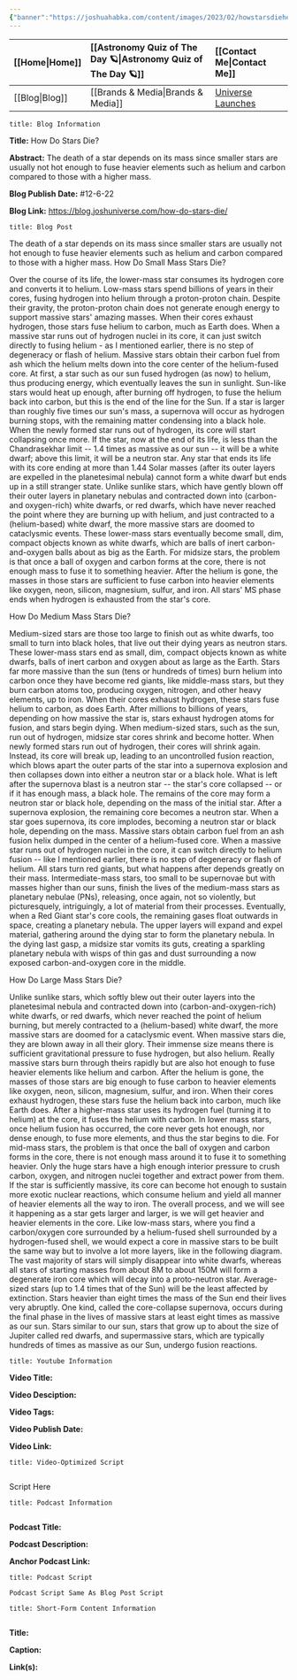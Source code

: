 ```yaml
---
{"banner":"https://joshuahabka.com/content/images/2023/02/howstarsdieheader--1-.png","banner_x":0.5,"dg-publish":true,"permalink":"/blog/how-do-stars-die/","dgPassFrontmatter":true,"noteIcon":"","created":"","updated":""}
---
```




<div class="transclusion internal-embed is-loaded"><div class="markdown-embed">



| [[Home\|Home]] | [[Astronomy Quiz of The Day 🪐\|Astronomy Quiz of The Day 🪐]] | [[Contact Me\|Contact Me]]                                |
|:-------- |:-------------------------------- |:--------------------------------------------- |
| [[Blog\|Blog]] | [[Brands & Media\|Brands & Media]]           | [Universe Launches](https://stardashusa.com/) |


</div></div>


```ad-info
title: Blog Information
```

**Title:** How Do Stars Die?

**Abstract:** The death of a star depends on its mass since smaller stars are usually not hot enough to fuse heavier elements such as helium and carbon compared to those with a higher mass. 

**Blog Publish Date:** #12-6-22 

**Blog Link:** https://blog.joshuniverse.com/how-do-stars-die/

```ad-abstract
title: Blog Post
```

The death of a star depends on its mass since smaller stars are usually not hot enough to fuse heavier elements such as helium and carbon compared to those with a higher mass. 
How Do Small Mass Stars Die?


Over the course of its life, the lower-mass star consumes its hydrogen core and converts it to helium. Low-mass stars spend billions of years in their cores, fusing hydrogen into helium through a proton-proton chain. Despite their gravity, the proton-proton chain does not generate enough energy to support massive stars' amazing masses.
When their cores exhaust hydrogen, those stars fuse helium to carbon, much as Earth does. When a massive star runs out of hydrogen nuclei in its core, it can just switch directly to fusing helium - as I mentioned earlier, there is no step of degeneracy or flash of helium. Massive stars obtain their carbon fuel from ash which the helium melts down into the core center of the helium-fused core.
At first, a star such as our sun fused hydrogen (as now) to helium, thus producing energy, which eventually leaves the sun in sunlight. Sun-like stars would heat up enough, after burning off hydrogen, to fuse the helium back into carbon, but this is the end of the line for the Sun. If a star is larger than roughly five times our sun's mass, a supernova will occur as hydrogen burning stops, with the remaining matter condensing into a black hole.
When the newly formed star runs out of hydrogen, its core will start collapsing once more. If the star, now at the end of its life, is less than the Chandrasekhar limit -- 1.4 times as massive as our sun -- it will be a white dwarf; above this limit, it will be a neutron star. Any star that ends its life with its core ending at more than 1.44 Solar masses (after its outer layers are expelled in the planetesimal nebula) cannot form a white dwarf but ends up in a still stranger state.
Unlike sunlike stars, which have gently blown off their outer layers in planetary nebulas and contracted down into (carbon- and oxygen-rich) white dwarfs, or red dwarfs, which have never reached the point where they are burning up with helium, and just contracted to a (helium-based) white dwarf, the more massive stars are doomed to cataclysmic events. These lower-mass stars eventually become small, dim, compact objects known as white dwarfs, which are balls of inert carbon-and-oxygen balls about as big as the Earth. For midsize stars, the problem is that once a ball of oxygen and carbon forms at the core, there is not enough mass to fuse it to something heavier.
After the helium is gone, the masses in those stars are sufficient to fuse carbon into heavier elements like oxygen, neon, silicon, magnesium, sulfur, and iron. All stars' MS phase ends when hydrogen is exhausted from the star's core.

How Do Medium Mass Stars Die?


Medium-sized stars are those too large to finish out as white dwarfs, too small to turn into black holes, that live out their dying years as neutron stars. These lower-mass stars end as small, dim, compact objects known as white dwarfs, balls of inert carbon and oxygen about as large as the Earth.
Stars far more massive than the sun (tens or hundreds of times) burn helium into carbon once they have become red giants, like middle-mass stars, but they burn carbon atoms too, producing oxygen, nitrogen, and other heavy elements, up to iron. When their cores exhaust hydrogen, these stars fuse helium to carbon, as does Earth.
After millions to billions of years, depending on how massive the star is, stars exhaust hydrogen atoms for fusion, and stars begin dying. When medium-sized stars, such as the sun, run out of hydrogen, midsize star cores shrink and become hotter. When newly formed stars run out of hydrogen, their cores will shrink again.
Instead, its core will break up, leading to an uncontrolled fusion reaction, which blows apart the outer parts of the star into a supernova explosion and then collapses down into either a neutron star or a black hole. What is left after the supernova blast is a neutron star -- the star's core collapsed -- or if it has enough mass, a black hole. The remains of the core may form a neutron star or black hole, depending on the mass of the initial star.
After a supernova explosion, the remaining core becomes a neutron star. When a star goes supernova, its core implodes, becoming a neutron star or black hole, depending on the mass. Massive stars obtain carbon fuel from an ash fusion helix dumped in the center of a helium-fused core.
When a massive star runs out of hydrogen nuclei in the core, it can switch directly to helium fusion -- like I mentioned earlier, there is no step of degeneracy or flash of helium. All stars turn red giants, but what happens after depends greatly on their mass. Intermediate-mass stars, too small to be supernovae but with masses higher than our suns, finish the lives of the medium-mass stars as planetary nebulae (PNs), releasing, once again, not so violently, but picturesquely, intriguingly, a lot of material from their processes.
Eventually, when a Red Giant star's core cools, the remaining gases float outwards in space, creating a planetary nebula. The upper layers will expand and expel material, gathering around the dying star to form the planetary nebula. In the dying last gasp, a midsize star vomits its guts, creating a sparkling planetary nebula with wisps of thin gas and dust surrounding a now exposed carbon-and-oxygen core in the middle.


How Do Large Mass Stars Die?


Unlike sunlike stars, which softly blew out their outer layers into the planetesimal nebula and contracted down into (carbon-and-oxygen-rich) white dwarfs, or red dwarfs, which never reached the point of helium burning, but merely contracted to a (helium-based) white dwarf, the more massive stars are doomed for a cataclysmic event. When massive stars die, they are blown away in all their glory. Their immense size means there is sufficient gravitational pressure to fuse hydrogen, but also helium. Really massive stars burn through theirs rapidly but are also hot enough to fuse heavier elements like helium and carbon.
After the helium is gone, the masses of those stars are big enough to fuse carbon to heavier elements like oxygen, neon, silicon, magnesium, sulfur, and iron. When their cores exhaust hydrogen, these stars fuse the helium back into carbon, much like Earth does. After a higher-mass star uses its hydrogen fuel (turning it to helium) at the core, it fuses the helium with carbon.
In lower mass stars, once helium fusion has occurred, the core never gets hot enough, nor dense enough, to fuse more elements, and thus the star begins to die. For mid-mass stars, the problem is that once the ball of oxygen and carbon forms in the core, there is not enough mass around it to fuse it to something heavier. Only the huge stars have a high enough interior pressure to crush carbon, oxygen, and nitrogen nuclei together and extract power from them.
If the star is sufficiently massive, its core can become hot enough to sustain more exotic nuclear reactions, which consume helium and yield all manner of heavier elements all the way to iron. The overall process, and we will see it happening as a star gets larger and larger, is we will get heavier and heavier elements in the core. Like low-mass stars, where you find a carbon/oxygen core surrounded by a helium-fused shell surrounded by a hydrogen-fused shell, we would expect a core in massive stars to be built the same way but to involve a lot more layers, like in the following diagram.
The vast majority of stars will simply disappear into white dwarfs, whereas all stars of starting masses from about 8M to about 150M will form a degenerate iron core which will decay into a proto-neutron star. Average-sized stars (up to 1.4 times that of the Sun) will be the least affected by extinction. Stars heavier than eight times the mass of the Sun end their lives very abruptly.
One kind, called the core-collapse supernova, occurs during the final phase in the lives of massive stars at least eight times as massive as our sun. Stars similar to our sun, stars that grow up to about the size of Jupiter called red dwarfs, and supermassive stars, which are typically hundreds of times as massive as our Sun, undergo fusion reactions.

```ad-info
title: Youtube Information
```

**Video Title:**

**Video Desciption:**

**Video Tags:**

**Video Publish Date:**

**Video Link:**

```ad-abstract
title: Video-Optimized Script


```

Script Here

```ad-info
title: Podcast Information


```

**Podcast Title:**

**Podcast Description:**

**Anchor Podcast Link:**

```ad-info
title: Podcast Script

Podcast Script Same As Blog Post Script

```


```ad-info
title: Short-Form Content Information


```

**Title:**

**Caption:**

**Link(s):**

